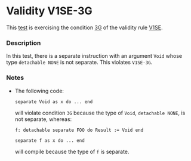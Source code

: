 # Validity V1SE-3G

This [test](.) is exercising the condition [3G](../Readme.md) of the validity rule [V1SE](../../v1se/Readme.md).

### Description

In this test, there is a separate instruction with an argument `Void` whose type `detachable NONE` is not separate. This violates `V1SE-3G`.

### Notes

* The following code:
  ```
  separate Void as x do ... end
  ```

  will violate condition `3G` because the type of `Void`, `detachable NONE`, is not separate, whereas:
  ```
  f: detachable separate FOO do Result := Void end

  separate f as x do ... end
  ```

  will compile because the type of `f` is separate.
